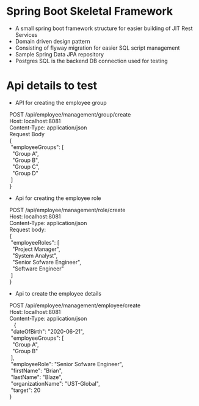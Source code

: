 # Spring Boot Skeletal Framework

- A small spring boot framework structure for easier building of JIT Rest Services
- Domain driven design pattern
- Consisting of flyway migration for easier SQL script management
- Sample Spring Data JPA repository
- Postgres SQL is the backend DB connection used for testing

# Api details to test

- API for creating the employee group </br>

&nbsp;&nbsp;POST /api/employee/management/group/create</br>
&nbsp;&nbsp;Host: localhost:8081</br>
&nbsp;&nbsp;Content-Type: application/json</br>
&nbsp;&nbsp;Request Body</br>
&nbsp;&nbsp;{</br>
&nbsp;&nbsp;&nbsp;"employeeGroups": [</br>
&nbsp;&nbsp;&nbsp;&nbsp;"Group A",</br>
&nbsp;&nbsp;&nbsp;&nbsp;"Group B",</br>
&nbsp;&nbsp;&nbsp;&nbsp;"Group C",</br>
&nbsp;&nbsp;&nbsp;&nbsp;"Group D"</br>
&nbsp;&nbsp;&nbsp;]</br>
&nbsp;&nbsp;}</br>

- Api for creating the employee role </br>

&nbsp;&nbsp;POST /api/employee/management/role/create</br>
&nbsp;&nbsp;Host: localhost:8081</br>
&nbsp;&nbsp;Content-Type: application/json</br>
&nbsp;&nbsp;Request body:</br>
&nbsp;&nbsp;{</br>
&nbsp;&nbsp;&nbsp;"employeeRoles": [</br>
&nbsp;&nbsp;&nbsp;&nbsp;"Project Manager",</br>
&nbsp;&nbsp;&nbsp;&nbsp;"System Analyst",</br>
&nbsp;&nbsp;&nbsp;&nbsp;"Senior Sofware Engineer",</br>
&nbsp;&nbsp;&nbsp;&nbsp;"Software Engineer"</br>
&nbsp;&nbsp;&nbsp;]</br>
&nbsp;&nbsp;}</br>

- Api to create the employee details </br>

&nbsp;&nbsp;POST /api/employee/management/employee/create</br>
&nbsp;&nbsp;Host: localhost:8081</br>
&nbsp;&nbsp;Content-Type: application/json</br>
&nbsp;&nbsp;
&nbsp;&nbsp;{</br>
&nbsp;&nbsp;&nbsp;"dateOfBirth": "2020-06-21",</br>
&nbsp;&nbsp;&nbsp;"employeeGroups": [</br>
&nbsp;&nbsp;&nbsp;&nbsp;"Group A",</br>
&nbsp;&nbsp;&nbsp;&nbsp;"Group B"</br>
&nbsp;&nbsp;&nbsp;],</br>
&nbsp;&nbsp;&nbsp;"employeeRole": "Senior Sofware Engineer",</br>
&nbsp;&nbsp;&nbsp;"firstName": "Brian",</br>
&nbsp;&nbsp;&nbsp;"lastName": "Blaze",</br>
&nbsp;&nbsp;&nbsp;"organizationName": "UST-Global",</br>
&nbsp;&nbsp;&nbsp;"target": 20</br>
&nbsp;&nbsp;}</br>